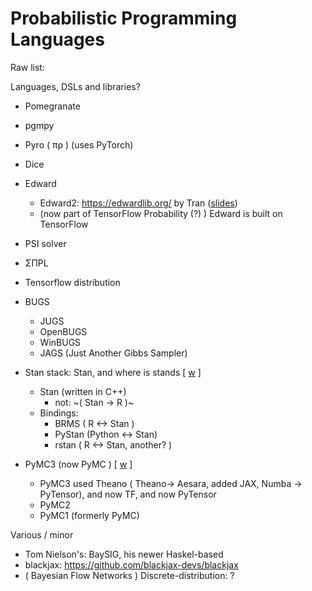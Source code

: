 # Probabilistic Programming Languages

Raw list:

Languages, DSLs and libraries?

* Pomegranate
* pgmpy
* Pyro  ( πρ ) (uses PyTorch)
* Dice
* Edward
   * Edward2: https://edwardlib.org/ by Tran ([slides](https://docs.google.com/presentation/d/1bTvqHh2kjF0UjxIxM-OWJcATeGrcF1IrVksBzVE7Ss0/edit?resourcekey=0-Hdh487_jFj1eBIGDhktSfA#slide=id.g13dca569543_0_0))
   * (now part of TensorFlow Probability (?) ) Edward is built on TensorFlow
* PSI solver
* ΣΠPL

* Tensorflow distribution


* BUGS
   * JUGS
   * OpenBUGS
   * WinBUGS
   * JAGS (Just Another Gibbs Sampler)

* Stan stack: Stan, and where is stands [ [w](https://en.wikipedia.org/wiki/Stan_(software)) ]
   * Stan (written in C++)
      * not:  ~( Stan -> R )~
   * Bindings:
      * BRMS ( R <-> Stan )
      * PyStan (Python <-> Stan)
      * rstan ( R <-> Stan, another? )

* PyMC3 (now PyMC ) [ [w](https://en.wikipedia.org/wiki/PyMC) ]
   * PyMC3 used Theano ( Theano-> Aesara, added JAX, Numba -> PyTensor), and now TF, and now PyTensor
   * PyMC2
   * PyMC1 (formerly PyMC)

Various / minor
* Tom Nielson's: BaySIG, his newer Haskel-based
* blackjax: https://github.com/blackjax-devs/blackjax
* ( Bayesian Flow Networks )
Discrete-distribution:
?


